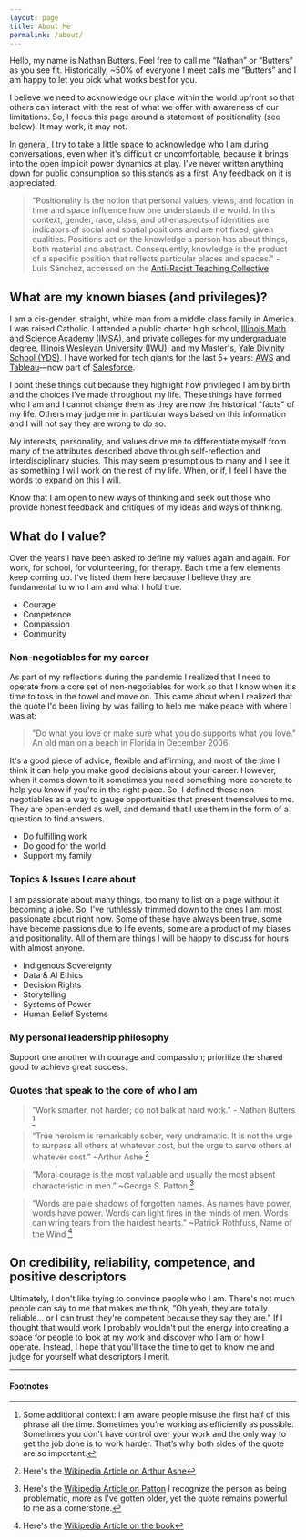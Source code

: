 ```yaml
---
layout: page
title: About Me
permalink: /about/
---
```

Hello, my name is Nathan Butters. Feel free to call me “Nathan” or “Butters” as you see fit. Historically, ~50% of everyone I meet calls me “Butters” and I am happy to let you pick what works best for you. 

I believe we need to acknowledge our place within the world upfront so that others can interact with the rest of what we offer with awareness of our limitations. So, I focus this page around a statement of positionality (see below). It may work, it may not. 

In general, I try to take a little space to acknowledge who I am during conversations, even when it's difficult or uncomfortable, because it brings into the open implicit power dynamics at play. I've never written anything down for public consumption so this stands as a first. Any feedback on it is appreciated.

> "Positionality is the notion that personal values, views, and location in time and space influence how one understands the world. In this context, gender, race, class, and other aspects of identities are indicators of social and spatial positions and are not fixed, given qualities. Positions act on the knowledge a person has about things, both material and abstract. Consequently, knowledge is the product of a specific position that reflects particular places and spaces." - Luis Sánchez, accessed on the [Anti-Racist Teaching Collective](https://www.arteachingcollective.com/positionality.html)

## What are my known biases (and privileges)?

I am a cis-gender, straight, white man from a middle class family in America. I was raised Catholic. I attended a public charter high school, [Illinois Math and Science Academy (IMSA)](https://www.imsa.edu), and private colleges for my undergraduate degree, [Illinois Wesleyan University (IWU)](https://www.iwu.edu/), and my Master's, [Yale Divinity School (YDS)](https://divinity.yale.edu/). I have worked for tech giants for the last 5+ years: [AWS](https://aws.amazon.com/) and [Tableau](https://www.tableau.com)&mdash;now part of [Salesforce](https://www.salesforce.com). 

I point these things out because they highlight how privileged I am by birth and the choices I've made throughout my life. These things have formed who I am and I cannot change them as they are now the historical "facts" of my life. Others may judge me in particular ways based on this information and I will not say they are wrong to do so.

My interests, personality, and values drive me to differentiate myself from many of the attributes described above through self-reflection and interdisciplinary studies. This may seem presumptious to many and I see it as something I will work on the rest of my life. When, or if, I feel I have the words to expand on this I will. 

Know that I am open to new ways of thinking and seek out those who provide honest feedback and critiques of my ideas and ways of thinking.

## What do I value?
Over the years I have been asked to define my values again and again. For work, for school, for volunteering, for therapy. Each time a few elements keep coming up. I've listed them here because I believe they are fundamental to who I am and what I hold true.
* Courage
* Competence
* Compassion
* Community

### Non-negotiables for my career
As part of my reflections during the pandemic I realized that I need to operate from a core set of non-negotiables for work so that I know when it's time to toss in the towel and move on. This came about when I realized that the quote I'd been living by was failing to help me make peace with where I was at:

> "Do what you love or make sure what you do supports what you love." An old man on a beach in Florida in December 2006

It's a good piece of advice, flexible and affirming, and most of the time I think it can help you make good decisions about your career. However, when it comes down to it sometimes you need something more concrete to help you know if you're in the right place. So, I defined these non-negotiables as a way to gauge opportunities that present themselves to me. They are open-ended as well, and demand that I use them in the form of a question to find answers.
* Do fulfilling work
* Do good for the world
* Support my family

### Topics & Issues I care about
I am passionate about many things, too many to list on a page without it becoming a joke. So, I've ruthlessly trimmed down to the ones I am most passionate about right now. Some of these have always been true, some have become passions due to life events, some are a product of my biases and positionality. All of them are things I will be happy to discuss for hours with almost anyone.
* Indigenous Sovereignty
* Data & AI Ethics
* Decision Rights
* Storytelling
* Systems of Power
* Human Belief Systems

### My personal leadership philosophy
Support one another with courage and compassion; prioritize the shared good to achieve great success.

### Quotes that speak to the core of who I am
> “Work smarter, not harder; do not balk at hard work.” - Nathan Butters [^1] 

> “True heroism is remarkably sober, very undramatic. It is not the urge to surpass all others at whatever cost, but the urge to serve others at whatever cost.” ~Arthur Ashe [^ashe]

> “Moral courage is the most valuable and usually the most absent characteristic in men.” ~George S. Patton [^patton]

> “Words are pale shadows of forgotten names. As names have power, words have power. Words can light fires in the minds of men. Words can wring tears from the hardest hearts.” ~Patrick Rothfuss, Name of the Wind [^rothfuss]

## On credibility, reliability, competence, and positive descriptors
Ultimately, I don't like trying to convince people who I am. There's not much people can say to me that makes me think, "Oh yeah, they are totally reliable... or I can trust they're competent because they say they are." If I thought that would work I probably wouldn't put the energy into creating a space for people to look at my work and discover who I am or how I operate. Instead, I hope that you'll take the time to get to know me and judge for yourself what descriptors I merit.

____________
#### Footnotes
[^1]: Some additional context: I am aware people misuse the first half of this phrase all the time. Sometimes you’re working as efficiently as possible. Sometimes you don't have control over your work and the only way to get the job done is to work harder. That’s why both sides of the quote are so important.
[^ashe]: Here's the [Wikipedia Article on Arthur Ashe](https://en.wikipedia.org/wiki/Arthur_Ashe)
[^patton]: Here's the [Wikipedia Article on Patton](https://en.wikipedia.org/wiki/George_S._Patton) I recognize the person as being problematic, more as I've gotten older, yet the quote remains powerful to me as a cornerstone.
[^rothfuss]: Here's the [Wikipedia Article on the book](https://en.wikipedia.org/wiki/The_Name_of_the_Wind)
